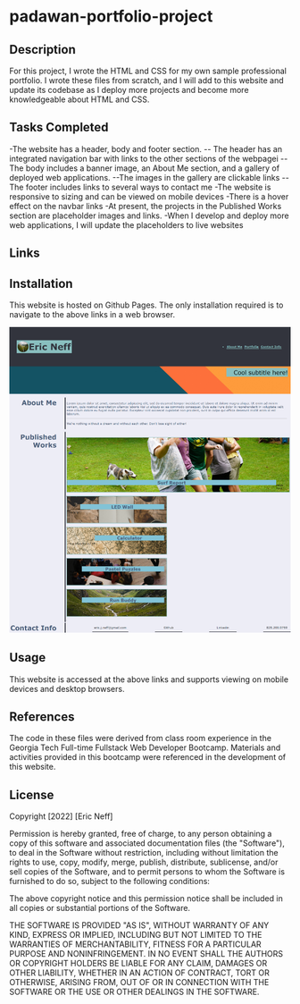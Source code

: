 # padawan-portfolio-project

## Description

For this project, I wrote the HTML and CSS for my own sample professional portfolio. I wrote these files from scratch, and I will add to this website and update its codebase as I deploy more projects and become more knowledgeable about HTML and CSS.

## Tasks Completed

-The website has a header, body and footer section.
-- The header has an integrated navigation bar with links to the other sections of the webpagei
--The body includes a banner image, an About Me section, and a gallery of deployed web applications.
--The images in the gallery are clickable links
--The footer includes links to several ways to contact me
-The website is responsive to sizing and can be viewed on mobile devices
-There is a hover effect on the navbar links
-At present, the projects in the Published Works section are placeholder images and links. 
-When I develop and deploy more web applications, I will update the placeholders to live websites

## Links



## Installation

This website is hosted on Github Pages. The only installation required is to navigate to the above links in a web browser.

![Project Screenshot](/assets/images/screenshot.png?raw=true)

## Usage

This website is accessed at the above links and supports viewing on mobile devices and desktop browsers. 

## References

The code in these files were derived from class room experience in the Georgia Tech Full-time Fullstack Web Developer Bootcamp.  Materials and activities provided in this bootcamp were referenced in the development of this website.

## License

Copyright [2022] [Eric Neff]

Permission is hereby granted, free of charge, to any person obtaining a copy of this software and associated documentation files (the "Software"), to deal in the Software without restriction, including without limitation the rights to use, copy, modify, merge, publish, distribute, sublicense, and/or sell copies of the Software, and to permit persons to whom the Software is furnished to do so, subject to the following conditions:

The above copyright notice and this permission notice shall be included in all copies or substantial portions of the Software.

THE SOFTWARE IS PROVIDED "AS IS", WITHOUT WARRANTY OF ANY KIND, EXPRESS OR IMPLIED, INCLUDING BUT NOT LIMITED TO THE WARRANTIES OF MERCHANTABILITY, FITNESS FOR A PARTICULAR PURPOSE AND NONINFRINGEMENT. IN NO EVENT SHALL THE AUTHORS OR COPYRIGHT HOLDERS BE LIABLE FOR ANY CLAIM, DAMAGES OR OTHER LIABILITY, WHETHER IN AN ACTION OF CONTRACT, TORT OR OTHERWISE, ARISING FROM, OUT OF OR IN CONNECTION WITH THE SOFTWARE OR THE USE OR OTHER DEALINGS IN THE SOFTWARE.



